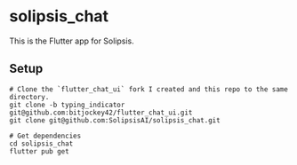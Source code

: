 # solipsis_chat

This is the Flutter app for Solipsis.

## Setup

```shell
# Clone the `flutter_chat_ui` fork I created and this repo to the same directory.
git clone -b typing_indicator git@github.com:bitjockey42/flutter_chat_ui.git
git clone git@github.com:SolipsisAI/solipsis_chat.git

# Get dependencies
cd solipsis_chat
flutter pub get
```
